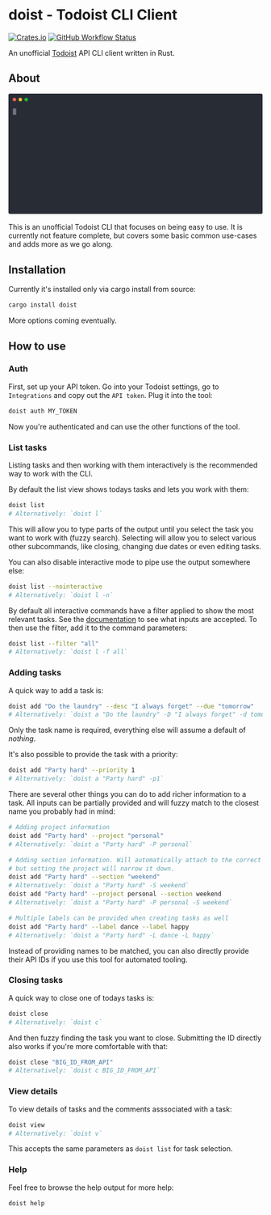 # doist - Todoist CLI Client

[![Crates.io](https://img.shields.io/crates/v/doist)](https://crates.io/crates/doist)
[![GitHub Workflow Status](https://img.shields.io/github/workflow/status/chaosteil/doist/CI/main)](https://github.com/chaosteil/doist/actions)

An unofficial [Todoist](https://todoist.com/) API CLI client written in Rust.

## About

<p align="center">
  <img width="600" src="https://raw.githubusercontent.com/chaosteil/doist/main/doist.svg">
</p>

This is an unofficial Todoist CLI that focuses on being easy to use. It is
currently not feature complete, but covers some basic common use-cases and adds
more as we go along.

## Installation

Currently it's installed only via cargo install from source:

```bash
cargo install doist
```

More options coming eventually.

## How to use

### Auth

First, set up your API token. Go into your Todoist settings, go to
`Integrations` and copy out the `API token`. Plug it into the tool:

```bash
doist auth MY_TOKEN
```

Now you're authenticated and can use the other functions of the tool.

### List tasks

Listing tasks and then working with them interactively is the recommended way to
work with the CLI.

By default the list view shows todays tasks and lets you work with them:

```bash
doist list
# Alternatively: `doist l`
```

This will allow you to type parts of the output until you select the task you
want to work with (fuzzy search). Selecting will allow you to select various
other subcommands, like closing, changing due dates or even editing tasks.

You can also disable interactive mode to pipe use the output somewhere else:

```bash
doist list --nointeractive
# Alternatively: `doist l -n`
```

By default all interactive commands have a filter applied to show the most
relevant tasks. See the
[documentation](https://todoist.com/help/articles/introduction-to-filters) to
see what inputs are accepted. To then use the filter, add it to the command
parameters:

```bash
doist list --filter "all"
# Alternatively: `doist l -f all`
```

### Adding tasks

A quick way to add a task is:

```bash
doist add "Do the laundry" --desc "I always forget" --due "tomorrow"
# Alternatively: `doist a "Do the laundry" -D "I always forget" -d tomorrow`
```

Only the task name is required, everything else will assume a default of
*nothing*.

It's also possible to provide the task with a priority:

```bash
doist add "Party hard" --priority 1
# Alternatively: `doist a "Party hard" -p1`
```

There are several other things you can do to add richer information to a task.
All inputs can be partially provided and will fuzzy match to the closest name
you probably had in mind:

```bash
# Adding project information
doist add "Party hard" --project "personal"
# Alternatively: `doist a "Party hard" -P personal`
```

```bash
# Adding section information. Will automatically attach to the correct project,
# but setting the project will narrow it down.
doist add "Party hard" --section "weekend"
# Alternatively: `doist a "Party hard" -S weekend`
doist add "Party hard" --project personal --section weekend
# Alternatively: `doist a "Party hard" -P personal -S weekend`
```

```bash
# Multiple labels can be provided when creating tasks as well
doist add "Party hard" --label dance --label happy
# Alternatively: `doist a "Party hard" -L dance -L happy`
```

Instead of providing names to be matched, you can also directly provide their
API IDs if you use this tool for automated tooling.

### Closing tasks

A quick way to close one of todays tasks is:

```bash
doist close
# Alternatively: `doist c`
```

And then fuzzy finding the task you want to close. Submitting the ID directly
also works if you're more comfortable with that:

```bash
doist close "BIG_ID_FROM_API"
# Alternatively: `doist c BIG_ID_FROM_API`
```

### View details

To view details of tasks and the comments asssociated with a task:

```bash
doist view
# Alternatively: `doist v`
```

This accepts the same parameters as `doist list` for task selection.

### Help

Feel free to browse the help output for more help:

```bash
doist help
```

